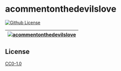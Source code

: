 # acommentonthedevilslove

[![Github License](https://img.shields.io/github/license/setetres/acommentonthedevilslove.svg?v=11)](https://github.com/setetres/acommentonthedevilslove/blob/main/LICENSE)

| [![acommentonthedevilslove](https://setetres.s3.amazonaws.com/setetres.st/img/share-acommentonthedevilslove.png?v=2&raw=true)](http://acommentonthedevilslove.setetres.st) |
| -------------------------------------------------------------------------------------------------------------------------------------------------------------------------- |

## License

[CC0-1.0]

[http://acommentonthedevilslove.setetres.st]: http://acommentonthedevilslove.setetres.st
[cc0-1.0]: http://creativecommons.org/licenses/cc0/1.0
